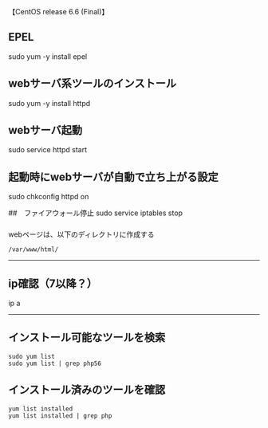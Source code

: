 【CentOS release 6.6 (Final)】
## EPEL
sudo yum -y install epel

## webサーバ系ツールのインストール
sudo yum -y install httpd

## webサーバ起動
sudo service httpd start

## 起動時にwebサーバが自動で立ち上がる設定
sudo chkconfig httpd on

##　ファイアウォール停止
sudo service iptables stop

###
webページは、以下のディレクトリに作成する
```
/var/www/html/
```
____________________________________________

## ip確認（7以降？）
ip a

____________________________________________

## インストール可能なツールを検索
```
sudo yum list
sudo yum list | grep php56
```

## インストール済みのツールを確認
```
yum list installed
yum list installed | grep php
```


